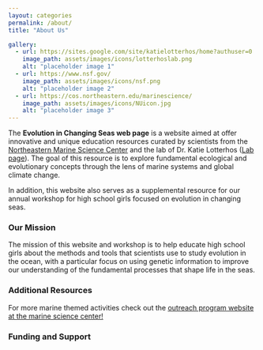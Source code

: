 ```yaml
---
layout: categories
permalink: /about/
title: "About Us"

gallery:
  - url: https://sites.google.com/site/katielotterhos/home?authuser=0
    image_path: assets/images/icons/lotterhoslab.png
    alt: "placeholder image 1"
  - url: https://www.nsf.gov/
    image_path: assets/images/icons/nsf.png
    alt: "placeholder image 2"
  - url: https://cos.northeastern.edu/marinescience/
    image_path: assets/images/icons/NUicon.jpg
    alt: "placeholder image 3"  
---
```



The **Evolution in Changing Seas web page** is a website aimed at offer innovative and unique education resources curated by scientists from the [Northeastern Marine Science Center](https://cos.northeastern.edu/marinescience/) and the lab of Dr. Katie Lotterhos ([Lab page](https://sites.google.com/site/katielotterhos/home?authuser=0)). The goal of this resource is to explore fundamental ecological and evolutionary concepts through the lens of marine systems and global climate change.

In addition, this website also serves as a supplemental resource for our annual workshop for high school girls focused on evolution in changing seas.

### Our Mission 

The mission of this website and workshop is to help educate high school girls about the methods and tools that scientists use to study evolution in the ocean, with a particular focus on using genetic information to improve our understanding of the fundamental processes that shape life in the seas.

### Additional Resources

For more marine themed activities check out the [outreach program website at the marine science center!](https://cos.northeastern.edu/marinescience/outreach/educator-resources/) 

### Funding and Support  



